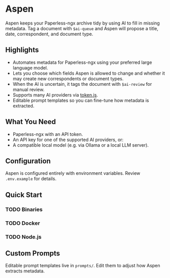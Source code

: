 # Aspen

Aspen keeps your Paperless-ngx archive tidy by using AI to fill in missing metadata. Tag a document with `$ai-queue` and Aspen will propose a title, date, correspondent, and document type.

## Highlights
- Automates metadata for Paperless-ngx using your preferred large language model.
- Lets you choose which fields Aspen is allowed to change and whether it may create new correspondents or document types.
- When the AI is uncertain, it tags the document with `$ai-review` for manual review.
- Supports many AI providers via [token.js](https://github.com/verybigthings/token).
- Editable prompt templates so you can fine-tune how metadata is extracted.

## What You Need
- Paperless-ngx with an API token.
- An API key for one of the supported AI providers, or:
- A compatible local model (e.g. via Ollama or a local LLM server).

## Configuration
Aspen is configured entirely with environment variables. Review `.env.example` for details.

## Quick Start

### TODO Binaries

### TODO Docker

### TODO Node.js


## Custom Prompts
Editable prompt templates live in `prompts/`. Edit them to adjust how Aspen extracts metadata.
